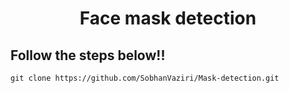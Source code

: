 <center>
    <h1>Face mask detection</h1>
</center>

## Follow the steps below!!

```
git clone https://github.com/SobhanVaziri/Mask-detection.git
```


```python

```
